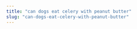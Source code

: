 ```yaml
---
title: "can dogs eat celery with peanut butter"
slug: "can-dogs-eat-celery-with-peanut-butter"
---
```


